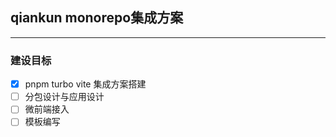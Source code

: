 ## qiankun monorepo集成方案

---

### 建设目标

- [x] pnpm turbo vite 集成方案搭建
- [ ] 分包设计与应用设计
- [ ] 微前端接入
- [ ] 模板编写

